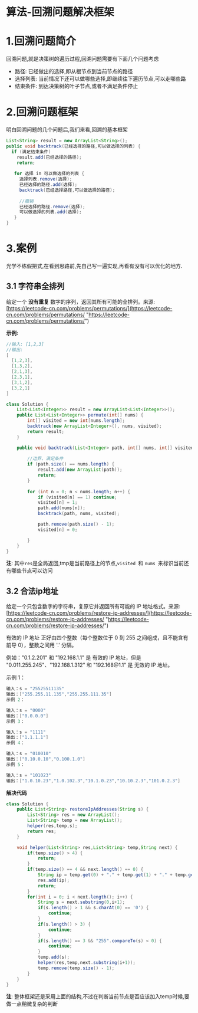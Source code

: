 # 算法-回溯问题解决框架

# 1.回溯问题简介

回溯问题,就是决策树的遍历过程,回溯问题需要有下面几个问题考虑

-   路径: 已经做出的选择,即从根节点到当前节点的路径
-   选择列表: 当前情况下还可以做哪些选择,即继续往下遍历节点,可以走哪些路
-   结束条件: 到达决策树的叶子节点,或者不满足条件停止

# 2.回溯问题框架

明白回溯问题的几个问题后,我们来看,回溯的基本框架

```java
List<String> result = new ArrayList<String>();
public void backtrack(已经选择的路径,可以做选择的列表) {
  if (满足结束条件)
    result.add(已经选择的路径);
    return;
    
   for 选择 in 可以做选择的列表 {
     选择列表.remove(选择);
     已经选择的路径.add(选择);
     backtrack(已经选择路径,可以做选择的路径);
     
     //撤销
     已经选择的路径.remove(选择);
     可以做选择的列表.add(选择);
   }
} 
```

# 3.案例

光学不练假把式,在看到思路前,先自己写一遍实现,再看有没有可以优化的地方.

## 3.1 字符串全排列

给定一个 **没有重复** 数字的序列，返回其所有可能的全排列。来源: [https://leetcode-cn.com/problems/permutations/](https://leetcode-cn.com/problems/permutations/ "https://leetcode-cn.com/problems/permutations/")

**示例:**

```java
//输入: [1,2,3]
//输出:
[
  [1,2,3],
  [1,3,2],
  [2,1,3],
  [2,3,1],
  [3,1,2],
  [3,2,1]
]
```

```java
class Solution {
    List<List<Integer>> result = new ArrayList<List<Integer>>();
    public List<List<Integer>> permute(int[] nums) { 
        int[] visited = new int[nums.length];      
        backtrack(new ArrayList<Integer>(), nums, visited);
        return result;
    }

    public void backtrack(List<Integer> path, int[] nums, int[] visited) {
    
        //边界，满足条件
        if (path.size() == nums.length) {
            result.add(new ArrayList(path));
            return;
        }
        
        for (int n = 0; n < nums.length; n++) {
            if (visited[n] == 1) continue;
            visited[n] = 1;
            path.add(nums[n]);
            backtrack(path, nums, visited);

            path.remove(path.size() - 1);
            visited[n] = 0;

        }
    }
}
```

**注**: 其中`res`是全局返回,tmp是当前路径上的节点,`visited `和 `nums `来标识当前还有哪些节点可以访问

## 3.2  合法ip地址

给定一个只包含数字的字符串，复原它并返回所有可能的 IP 地址格式。来源:[https://leetcode-cn.com/problems/restore-ip-addresses/](https://leetcode-cn.com/problems/restore-ip-addresses/ "https://leetcode-cn.com/problems/restore-ip-addresses/")

有效的 IP 地址 正好由四个整数（每个整数位于 0 到 255 之间组成，且不能含有前导 0），整数之间用 '.' 分隔。

例如："0.1.2.201" 和 "192.168.1.1" 是 有效的 IP 地址，但是 "0.011.255.245"、"192.168.1.312" 和 "192.168\@1.1" 是 无效的 IP 地址。

示例 1：

```java
输入：s = "25525511135"
输出：["255.255.11.135","255.255.111.35"]
示例 2：
```

```java
输入：s = "0000"
输出：["0.0.0.0"]
示例 3：
```

```java
输入：s = "1111"
输出：["1.1.1.1"]
示例 4：
```

```java
输入：s = "010010"
输出：["0.10.0.10","0.100.1.0"]
示例 5：
```

```java
输入：s = "101023"
输出：["1.0.10.23","1.0.102.3","10.1.0.23","10.10.2.3","101.0.2.3"]
```

**解决代码**

```java
class Solution {
    public List<String> restoreIpAddresses(String s) {
        List<String> res = new ArrayList();
        List<String> temp = new ArrayList();
        helper(res,temp,s);
        return res;
    }

    void helper(List<String> res,List<String> temp,String next) {
        if(temp.size() > 4) {
            return;
        }
        if(temp.size() == 4 && next.length() == 0) {
            String ip = temp.get(0) + "." + temp.get(1) + "." + temp.get(2) + "." + temp.get(3);
            res.add(ip);
            return;
        }
        for(int i = 0; i < next.length(); i++) {
            String s = next.substring(0,i+1);
            if(s.length() > 1 && s.charAt(0) == '0') {
                continue;
            } 
            if(s.length() > 3) {
                continue;
            }
            if(s.length() == 3 && "255".compareTo(s) < 0) {
                continue;
            }
            temp.add(s);
            helper(res,temp,next.substring(i+1));
            temp.remove(temp.size() - 1);
        }
    }
}
```

**注**: 整体框架还是采用上面的结构,不过在判断当前节点是否应该加入temp时候,要做一点稍微复杂的判断
